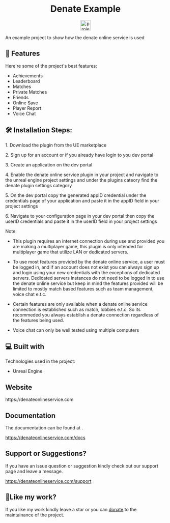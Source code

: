 <h1 align="center" id="title">Denate Example</h1>

<p align="center"><img src="https://drive.usercontent.google.com/download?id=1uhEIrrKumxd5n0on56joQikLseCpc-Yr&export=view&authuser=0" alt="project-image" width="32" height="32"></p>

<p id="description">An example project to show how the denate online service is used</p>

  
  
<h2>🧐 Features</h2>

Here're some of the project's best features:

*   Achievements
*   Leaderboard
*   Matches
*   Private Matches
*   Friends
*   Online Save
*   Player Report
*   Voice Chat

<h2>🛠️ Installation Steps:</h2>

<p>1. Download the plugin from the UE marketplace</p>

<p>2. Sign up for an account or if you already have login to you dev portal</p>

<p>3. Create an application on the dev portal</p>

<p>4. Enable the denate online service plugin in your project and navigate to the unreal engine project settings and under the plugins cateory find the denate plugin settings category</p>

<p>5. On the dev portal copy the generated appID credential under the credentials page of your application and paste it in the appID field in your project settings</p>

<p>6. Navigate to your configuration page in your dev portal then copy the userID credentials and paste it in the userID field in your project settings</p>

Note:

* This plugin requires an internet connection during use and provided you are making a multiplayer game, this plugin is only intended for multiplayer game that utilize LAN or dedicated servers.

* To use most features provided by the denate online service, a user must be logged in, and if an account does not exist you can always sign up and login using your new credentials with the exceptions of dedicated servers. Dedicated servers instances do not need to be logged in to use the denate online service but keep in mind the features provided will be limited to mostly match based features such as team management, voice chat e.t.c.

* Certain features are only available when a denate online service connection is established such as match, lobbies e.t.c. So its recommeded you always establish a denate connection regardless of the features being used.

* Voice chat can only be well tested using multiple computers
  
  
<h2>💻 Built with</h2>

Technologies used in the project:

*   Unreal Engine

<h2>Website</h2>

<p>https://denateonlineservice.com</p>

<h2>Documentation</h2>

The documentation can be found at .<p>https://denateonlineservice.com/docs</p>

<h2>Support or Suggestions?</h2>

If you have an issue question or suggestion kindly check out our support page and leave a message.<p>https://denateonlineservice.com/support</p>

<h2>💖Like my work?</h2>

If you like my work kindly leave a star or you can <a href="https://www.paypal.com/ncp/payment/YTVWV86QUFZVN">donate</a> to the maintainance of the project.
